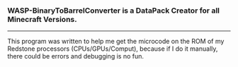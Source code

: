 ### WASP-BinaryToBarrelConverter is a DataPack Creator for all Minecraft Versions.
***

This program was written to help me get the microcode on the ROM of my Redstone processors (CPUs/GPUs/Comput), because if I do it manually, there could be errors and debugging is no fun.
